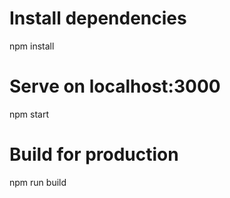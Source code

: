 # Install dependencies
npm install

# Serve on localhost:3000
npm start

# Build for production
npm run build
